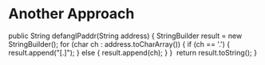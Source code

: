# Another Approach
public String defangIPaddr(String address) {
StringBuilder result = new StringBuilder();
for (char ch : address.toCharArray()) {
if (ch == '.') {
result.append("[.]");
} else {
result.append(ch);
}
}
​
return result.toString();
}